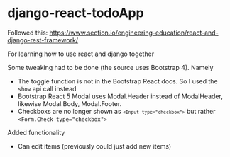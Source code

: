 # django-react-todoApp

Followed this:
https://www.section.io/engineering-education/react-and-django-rest-framework/

For learning how to use react and django together

Some tweaking had to be done (the source uses Bootstrap 4).
Namely
* The toggle function is not in the Bootstrap React docs. So I used the <code>show</code> api call instead
* Bootstrap React 5 Modal uses Modal.Header instead of ModalHeader, likewise Modal.Body, Modal.Footer.
* Checkboxs are no longer shown as <code>`<Input type="checkbox">`</code> but rather <code><Form.Check type="checkbox"></code>

Added functionality
* Can edit items (previously could just add new items)

